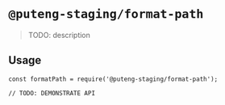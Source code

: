 # `@puteng-staging/format-path`

> TODO: description

## Usage

```
const formatPath = require('@puteng-staging/format-path');

// TODO: DEMONSTRATE API
```
